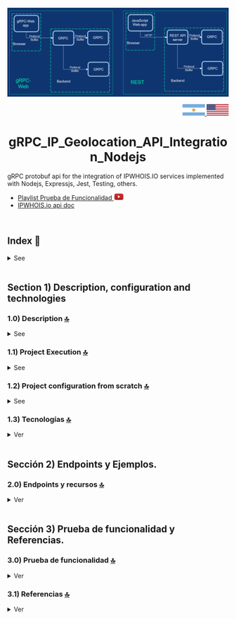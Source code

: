 ![Index app](./doc/assets/gRPC.png)

<div align="right">
    <a href="./translation/README.es.md" target="_blank">
      <img src="./doc/assets/translation/arg-flag.jpg" width="10%" height="10%" />
  </a> 
   <a href="./README.md" target="_blank">
      <img src="./doc/assets/translation/eeuu-flag.jpg" width="10%" height="10%" />
  </a>
</div>

<div align="center">

# gRPC\_IP\_Geolocation\_API\_Integration\_Nodejs

</div>  

gRPC protobuf api for the integration of IPWHOIS.IO services implemented with Nodejs, Expressjs, Jest, Testing, others.

*   [Playlist Prueba de Funcionalidad](https://www.youtube.com/playlist?list=PLCl11UFjHurD2RjD9OiBfyKpsgwEzZzBv)<a href="https://www.youtube.com/playlist?list=PLCl11UFjHurD2RjD9OiBfyKpsgwEzZzBv" target="_blank"> <img src="./doc/assets/social-networks/yt.png" width="5%" height="5%" /> </a>
*   [IPWHOIS.io api doc](https://ipwhois.io/documentation)

<br>

## Index 📜

<details>
 <summary> See </summary>

 <br>

### Section 1) Description, configuration and technologies

*   [1.0) Project Description.](#10-description-)
*   [1.1) Project Execution.](#11-project-execution-)
*   [1.2) Project setup from scratch](#12-project-setup-from-scratch-)
*   [1.3) Technologies.](#13-technologies-)

### Section 2) Endpoints and Examples

*   [2.0) EndPoints and resources.](#20-endpoints-and-resources-)

### Section 3) Functionality Testing and References

*   [3.0) Functionality test.](#30-functionality-test-)
*   [3.1) References.](#31-references-)

<br>

</details>

<br>

## Section 1) Description, configuration and technologies

### 1.0) Description [🔝](#index-)

<details>
  <summary>See</summary>
 <br>

### 1.0.0) General Description

*

### 1.0.1) Description Architecture and Operation

*

<br>

</details>

### 1.1) Project Execution [🔝](#index-)

<details>
   <summary>See</summary>
   <br>

#### 1.1.0) Initial settings

*   Once a work environment has been created through some IDE, we clone the project

```git
git clone https://github.com/andresWeitzel/gRPC_Netflix_CRUD_Nodejs
```

*   We position ourselves on the project

```git
cd 'projectName'
```

*   We install the latest LTS version of [Nodejs(v18)](https://nodejs.org/en/download).
*   We install all the necessary libraries

```git
npm i
```

*   The environment variables used in the project are maintained to simplify their configuration process. It is recommended to add the corresponding file (.env) to the .gitignore.
*   The following script configured in the project's package.json is responsible for
    *   Raise the server with express (productive environment)
    *   Raise the server with express and nodemon (local dev environment)

```git
"scripts": {
    "dev": "nodemon src/server.js",
    "start": "node src/server.js"
  },
```

*   We run the app from a terminal for a local environment.

```git
npm run dev
```

*   We run the app from a terminal for a productive environment.

```git
npm start
```

*   If a message appears indicating that port 8080 is already in use, we can terminate all dependent processes and run the app again

```git
npx kill-port 8080
npm run dev or npm start
```

<br>

</details>

### 1.2) Project configuration from scratch [🔝](#index-)

<details>
   <summary>See</summary>
  <br>

#### 1.2.0) Initial settings

*   Once a work environment has been created through some IDE, we clone the project

```git
git clone https://github.com/andresWeitzel/gRPC_Netflix_CRUD_Nodejs
```

*   We position ourselves on the project

```git
cd 'projectName'
```

*   We install the latest LTS version of [Nodejs(v18)](https://nodejs.org/en/download)
*   We open a terminal from vsc
*   We initialize a nodejs project

```git
npm init -y
```

*   We create a .gitignore file and add the necessary files (for the moment node\_modules)

```git
node_modules
```

*   We create a direct source (src) to add all the logic of our app
*   We install the plugin for [express (framework)](https://www.npmjs.com/package/express)

```git
npm i express
```

*   We install the plugin for [cors (resource management)](https://www.npmjs.com/package/cors)

```git
npm i cors
```

*   We install the plugin for [dotenv (environment variables)](https://www.npmjs.com/package/dotenv)

```git
npm i dotenv
```

*   We install the plugin for [morgan-middleware (errors, formats, etc)](https://expressjs.com/en/resources/middleware/morgan.html)

```git
npm i morgan
```

We install uuid for unique ids

```git
npm i uuid
```

*   We install the plugin for [nodemon (autoreload server)](https://www.npmjs.com/package/nodemon) globally

```git
npm i -g nodemon
```

*   We install the plugin for [nodemon (autoreload server)](https://www.npmjs.com/package/nodemon) for development

```git
npm i nodemon --save-dev
```

*   We install the libraries for the [gRPC compiler](https://www.npmjs.com/package/@grpc/proto-loader)

```git
npm i @grpc/proto-loader
```

*   The environment variables used in the project are maintained to simplify their configuration process. It is recommended to add the corresponding file (.env) to the .gitignore.
*   The following script configured in the project's package.json is responsible for
    *   Raise the server with express (productive environment)
    *   Raise the server with express and nodemon (local dev environment)

```git
"scripts": {
    "dev": "nodemon src/server.js",
    "start": "node src/server.js"
  },
```

*   We run the app from a terminal for a local environment.

```git
npm run dev
```

*   We run the app from a terminal for a productive environment.

```git
npm start
```

*   If a message appears indicating that port 8080 is already in use, we can terminate all dependent processes and run the app again

```git
npx kill-port 8080
npm run dev or npm start
```

<br>

</details>

### 1.3) Tecnologías [🔝](#índice-)

<details>
  <summary>Ver</summary>
 <br>

| **Tecnologías** | **Versión** | **Finalidad** |\
| ------------- | ------------- | ------------- |
| [SDK](https://www.serverless.com/framework/docs/guides/sdk/) | 4.3.2  | Inyección Automática de Módulos para Lambdas |
| [NodeJS](https://nodejs.org/en/) | 14.18.1  | Librería JS |
| [VSC](https://code.visualstudio.com/docs) | 1.72.2  | IDE |
| [Postman](https://www.postman.com/downloads/) | 10.11  | Cliente Http |
| [CMD](https://learn.microsoft.com/en-us/windows-server/administration/windows-commands/cmd) | 10 | Símbolo del Sistema para linea de comandos |
| [Git](https://git-scm.com/downloads) | 2.29.1  | Control de Versiones |

</br>

| **Plugin** | **Descripción** |\
| -------------  | ------------- |
| [Serverless Plugin](https://www.serverless.com/plugins/) | Librerías para la Definición Modular |

</br>

| **Extensión** |\
| -------------  |
| Prettier - Code formatter |
| YAML - Autoformatter .yml (alt+shift+f) |

<br>

</details>

<br>

## Sección 2) Endpoints y Ejemplos.

### 2.0) Endpoints y recursos [🔝](#índice-)

<details>
  <summary>Ver</summary>
<br>

<br>

</details>

<br>

## Sección 3) Prueba de funcionalidad y Referencias.

### 3.0) Prueba de funcionalidad [🔝](#índice-)

<details>
  <summary>Ver</summary>
<br>

</details>

### 3.1) Referencias [🔝](#índice-)

<details>
  <summary>Ver</summary>
 <br>

#### IPWHOIS.io api doc

*   [Data Api](https://ipwhois.io/documentation)

#### Documentación

*   [Guía gRPC](https://www.ionos.es/digitalguide/servidores/know-how/que-es-grpc/)
*   [Arquitectura protocolo gRPC](https://www2.deloitte.com/es/es/blog/todo-tecnologia/2021/grpc-vs-rest-api.html)
*   [Web Api Spotify](https://developer.spotify.com/documentation/web-api/tutorials/getting-started)
*   [Implementación Arquitectura grpc part 1](https://netflixtechblog.com/practical-api-design-at-netflix-part-1-using-protobuf-fieldmask-35cfdc606518)
*   [Implementación Arquitectura grpc part 2](https://netflixtechblog.com/practical-api-design-at-netflix-part-2-protobuf-fieldmask-for-mutation-operations-2e75e1d230e4)
*   [Análisis de tiempo de ejecución protocolos Api's](https://www.youtube.com/watch?v=ryUIRdAgD00)

#### Ejemplos código

*   [Ejemplo base](https://www.honeybadger.io/blog/building-apis-with-node-js-and-grpc/)
*   [Integración Api restful con rpc](https://blog.logrocket.com/communicating-between-node-js-microservices-with-grpc/)
*   [Crud grpc express-nodejs](https://blog.logrocket.com/creating-a-crud-api-with-node-express-and-grpc/)
*   [Videotutorial Crud grpc express-nodejs](https://www.youtube.com/watch?v=xBO7RohEhOY)

#### Protocolo buffer (protobuf)

*   [Documentación recomendada](https://blog.logrocket.com/creating-a-crud-api-with-node-express-and-grpc/)

*   [Crud grpc express-nodejs](https://blog.logrocket.com/creating-a-crud-api-with-node-express-and-grpc/)

*   [Videotutorial Crud grpc express-nodejs](https://www.youtube.com/watch?v=xBO7RohEhOY)

#### Librerías

*   [Manejo de validaciones con express-validator](https://medium.com/dataseries/introduction-to-request-body-validation-in-express-apps-with-express-validator-7b9725ca780d)
*   [Doc oficial express-validator](https://express-validator.github.io/docs/guides/getting-started)

#### Remark-lint

*   [remark-lint-emphasis-marker](https://www.npmjs.com/package/remark-lint-emphasis-marker)
*   [remark-preset-lint-recommended](https://www.npmjs.com/package/remark-preset-lint-recommended)
*   [remark-reference-links](https://www.npmjs.com/package/remark-reference-links)

#### Jest

*   [Environment vars solution](https://stackoverflow.com/questions/48033841/test-process-env-with-jest)

<br>

<br>

</details>
